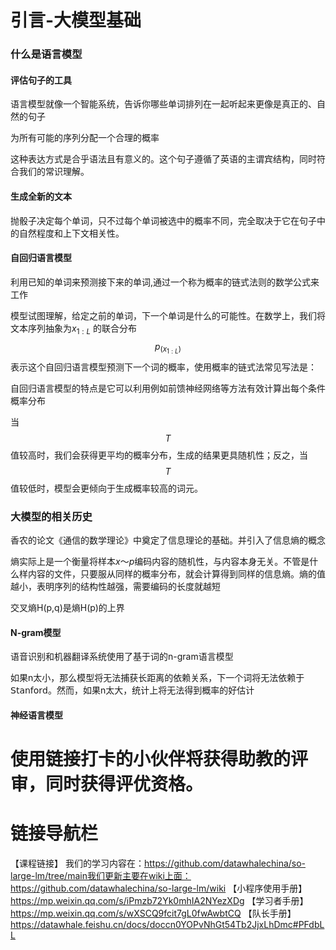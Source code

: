 # 引言-大模型基础

### 什么是语言模型

#### 评估句子的工具

语言模型就像一个智能系统，告诉你哪些单词排列在一起听起来更像是真正的、自然的句子

为所有可能的序列分配一个合理的概率

这种表达方式是合乎语法且有意义的。这个句子遵循了英语的主谓宾结构，同时符合我们的常识理解。

#### 生成全新的文本

抛骰子决定每个单词，只不过每个单词被选中的概率不同，完全取决于它在句子中的自然程度和上下文相关性。

#### 自回归语言模型

利用已知的单词来预测接下来的单词,通过一个称为概率的链式法则的数学公式来工作

模型试图理解，给定之前的单词，下一个单词是什么的可能性。在数学上，我们将文本序列抽象为$x_{1:L}$ 的联合分布 $$p_(x_{1:L} )$$ 表示这个自回归语言模型预测下一个词的概率，使用概率的链式法常见写法是：

自回归语言模型的特点是它可以利用例如前馈神经网络等方法有效计算出每个条件概率分布

当$$T$$值较高时，我们会获得更平均的概率分布，生成的结果更具随机性；反之，当 $$T$$值较低时，模型会更倾向于生成概率较高的词元。

### 大模型的相关历史

香农的论文《通信的数学理论》中奠定了信息理论的基础。并引入了信息熵的概念

熵实际上是一个衡量将样本$x～p$编码内容的随机性，与内容本身无关。不管是什么样内容的文件，只要服从同样的概率分布，就会计算得到同样的信息熵。熵的值越小，表明序列的结构性越强，需要编码的长度就越短

交叉熵H(p,q)是熵H(p)的上界



#### N-gram模型

语音识别和机器翻译系统使用了基于词的n-gram语言模型

如果n太小，那么模型将无法捕获长距离的依赖关系，下一个词将无法依赖于𝖲𝗍𝖺𝗇𝖿𝗈𝗋𝖽。然而，如果n太大，统计上将无法得到概率的好估计



#### 神经语言模型



使用链接打卡的小伙伴将获得助教的评审，同时获得评优资格。
============
链接导航栏
============
【课程链接】
我们的学习内容在：https://github.com/datawhalechina/so-large-lm/tree/main我们更新主要在wiki上面：https://github.com/datawhalechina/so-large-lm/wiki
【小程序使用手册】
https://mp.weixin.qq.com/s/iPmzb72Yk0mhIA2NYezXDg
【学习者手册】
https://mp.weixin.qq.com/s/wXSCQ9fcit7gL0fwAwbtCQ
【队长手册】
https://datawhale.feishu.cn/docs/doccn0YOPvNhGt54Tb2JjxLhDmc#PFdbLL